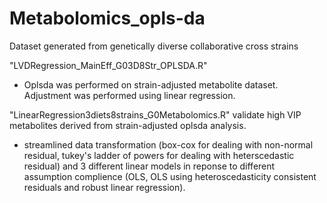 # Metabolomics_opls-da
Dataset generated from genetically diverse collaborative cross strains

"LVDRegression_MainEff_G03D8Str_OPLSDA.R"
- Oplsda was performed on strain-adjusted metabolite dataset. Adjustment was performed using linear regression.

"LinearRegression3diets8strains_G0Metabolomics.R" validate high VIP metabolites derived from strain-adjusted oplsda analysis.
- streamlined data transformation (box-cox for dealing with non-normal residual, tukey's ladder of powers for dealing with heterscedastic residual) and 3 different linear models in reponse to different assumption complience (OLS, OLS using heteroscedasticity consistent residuals and robust linear regression).
